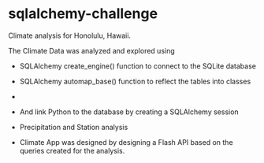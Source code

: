 # sqlalchemy-challenge


Climate analysis for Honolulu, Hawaii.

The Climate Data was analyzed and explored using 

- SQLAlchemy create_engine() function to connect to the SQLite database

- SQLAlchemy automap_base() function to reflect the tables into classes
- 
- And link Python to the database by creating a SQLAlchemy session

- Precipitation and Station analysis 

- Climate App was designed by designing a Flash API based on the queries created for the analysis.
